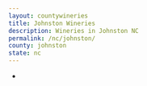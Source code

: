 ```yaml
---
layout: countywineries
title: Johnston Wineries
description: Wineries in Johnston NC
permalink: /nc/johnston/
county: johnston
state: nc
---
```

-
